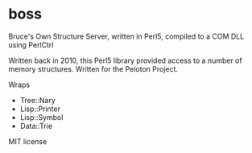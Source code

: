 # boss
Bruce's Own Structure Server, written in Perl5, compiled to a COM DLL using PerlCtrl

Written back in 2010, this Perl5 library provided access to a number of memory structures. Written for the Peloton Project. 

Wraps
 * Tree::Nary
 * Lisp::Printer
 * Lisp::Symbol
 * Data::Trie



MIT license

